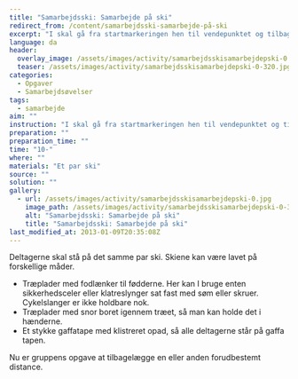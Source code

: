 ```yaml
---
title: "Samarbejdsski: Samarbejde på ski"
redirect_from: /content/samarbejdsski-samarbejde-på-ski
excerpt: "I skal gå fra startmarkeringen hen til vendepunktet og tilbage igen. I skal alle være på skiene, også selvom alle ikke nødvendigvis kan få fodlænker eller har noget at holde i."
language: da
header:
  overlay_image: /assets/images/activity/samarbejdsskisamarbejdepski-0.jpg
  teaser: /assets/images/activity/samarbejdsskisamarbejdepski-0-320.jpg
categories:
  - Opgaver
  - Samarbejdsøvelser
tags:
  - samarbejde
aim: ""
instruction: "I skal gå fra startmarkeringen hen til vendepunktet og tilbage igen. I skal alle være på skiene, også selvom alle ikke nødvendigvis kan få fodlænker eller har noget at holde i."
preparation: ""
preparation_time: ""
time: "10-"
where: ""
materials: "Et par ski"
source: ""
solution: ""
gallery:
  - url: /assets/images/activity/samarbejdsskisamarbejdepski-0.jpg
    image_path: /assets/images/activity/samarbejdsskisamarbejdepski-0-320.jpg
    alt: "Samarbejdsski: Samarbejde på ski"
    title: "Samarbejdsski: Samarbejde på ski"
last_modified_at: 2013-01-09T20:35:08Z
---
```

Deltagerne skal stå på det samme par ski. Skiene kan være lavet på forskellige måder.

- Træplader med fodlænker til fødderne. Her kan I bruge enten sikkerhedsceler eller klatreslynger sat fast med søm eller skruer. Cykelslanger er ikke holdbare nok.
- Træplader med snor boret igennem træet, så man kan holde det i hænderne.
- Et stykke gaffatape med klistreret opad, så alle deltagerne står på gaffa tapen.

Nu er gruppens opgave at tilbagelægge en eller anden forudbestemt distance.
